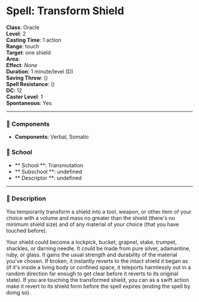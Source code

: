 
# Spell: Transform Shield
**Class**: Oracle  
**Level**: 2  
**Casting Time**: 1 action  
**Range**: touch  
**Target**: one shield  
**Area**:   
**Effect**: _None_  
**Duration**: 1 minute/level (D)  
**Saving Throw**:  ()  
**Spell Resistance**:  ()  
**DC**: 12  
**Caster Level**: 1  
**Spontaneous**: Yes

---

### 🔮 Components
- **Components**: Verbal, Somatic

### 🏫 School
- ** School **: Transmutation
- ** Subschool **: undefined
- ** Descriptor **: undefined
---

### 📜 Description
You temporarily transform a shield into a tool, weapon, or other item of your choice with a volume and mass no greater than the shield (there's no minimum shield size) and of any material of your choice (that you have touched before).

Your shield could become a lockpick, bucket, grapnel, stake, trumpet, shackles, or darning needle. It could be made from pure silver, adamantine, ruby, or glass. It gains the usual strength and durability of the material you've chosen. If broken, it instantly reverts to the intact shield it began as (if it's inside a living body or confined space, it teleports harmlessly out in a random direction far enough to get clear before it reverts to its original state). If you are touching the transformed shield, you can as a swift action make it revert to its shield form before the spell expires (ending the spell by doing so).
